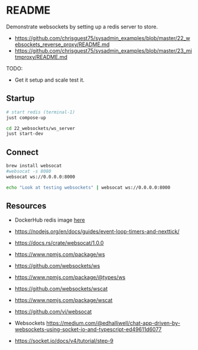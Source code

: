 # README

Demonstrate websockets by setting up a redis server to store.

* https://github.com/chrisguest75/sysadmin_examples/blob/master/22_websockets_reverse_proxy/README.md
* https://github.com/chrisguest75/sysadmin_examples/blob/master/23_mitmproxy/README.md

TODO:

* Get it setup and scale test it.

## Startup

```sh
# start redis (terminal-1)
just compose-up

cd 22_websockets/ws_server  
just start-dev
```

## Connect

```sh
brew install websocat
#websocat -s 8080  
websocat ws://0.0.0.0:8000

echo "Look at testing websockets" | websocat ws://0.0.0.0:8000
```

## Resources

* DockerHub redis image [here](https://hub.docker.com/_/redis?tab=description)
* https://nodejs.org/en/docs/guides/event-loop-timers-and-nexttick/
* https://docs.rs/crate/websocat/1.0.0

* https://www.npmjs.com/package/ws
* https://github.com/websockets/ws
* https://www.npmjs.com/package/@types/ws

* https://github.com/websockets/wscat
* https://www.npmjs.com/package/wscat

* https://github.com/vi/websocat
* Websockets https://medium.com/@edhalliwell/chat-app-driven-by-websockets-using-socket-io-and-typescript-ed49611d6077
* https://socket.io/docs/v4/tutorial/step-9